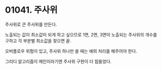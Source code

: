 # 01041. 주사위

주사위로 큰 주사위를 만든다.

노출되는 값이 최소값이 되게 하고 싶으므로 1면, 2면, 3면이 노출되는 주사위의 개수를 구하고 각 부분별 최소값을 찾으면 끝.

오버플로우 위험이 있고, 주사위 하나만 쓸 때는 예외 처리를 해주어야 한다.

그리디 알고리즘이 메인이라기엔 주사위 구현이 더 힘들었다.

